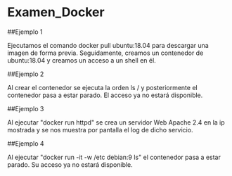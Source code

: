 # Examen_Docker

##Ejemplo 1

Ejecutamos el comando docker pull ubuntu:18.04 para descargar una imagen de forma previa. Seguidamente, creamos un contenedor de ubuntu:18.04 y creamos un acceso a un shell en él.


##Ejemplo 2

Al crear el contenedor se ejecuta la orden ls / y posteriormente el contenedor pasa a estar parado. El acceso ya no estará disponible.


##Ejemplo 3

Al ejecutar "docker run httpd" se crea un servidor Web Apache 2.4 en la ip mostrada y se nos muestra por pantalla el log de dicho servicio.


##Ejemplo 4

Al ejecutar "docker run -it -w /etc debian:9 ls" el contenedor pasa a estar parado. Su acceso ya no estará disponible.


